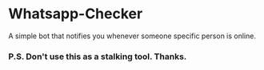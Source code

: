 # Whatsapp-Checker
A simple bot that notifies you whenever someone specific person is online.
### P.S. Don't use this as a stalking tool. Thanks.
